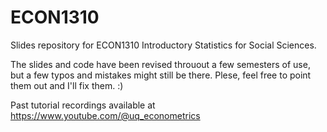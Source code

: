# ECON1310
Slides repository for ECON1310 Introductory Statistics for Social Sciences.

The slides and code have been revised throuout a few semesters of use, but a few typos and mistakes might still be there. Plese, feel free to point them out and I'll fix them. :)

Past tutorial recordings available at https://www.youtube.com/@uq_econometrics
